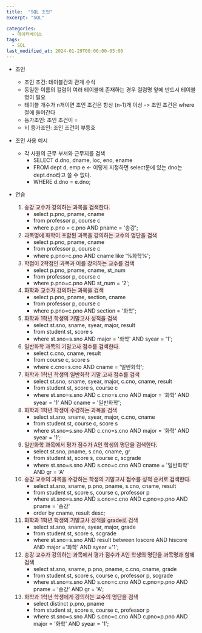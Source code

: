 ```yaml
---
title:  "SQL 조인"
excerpt: "SQL"

categories:
  - 데이터베이스
tags:
  - SQL
last_modified_at: 2024-01-29T08:06:00-05:00
---
```


+ 조인
    - 조인 조건: 테이블간의 관계 수식
    - 동일한 이름의 컬럼이 여러 테이블에 존재하는 경우 컬럼명 앞에 반드시 테이블명이 필요
    - 테이블 개수가 n개이면 조인 조건은 항상 (n-1)개 이상 -> 조인 조건은 where절에 들어간다
    - 등가조인: 조인 조건이 =
    - 비 등가조인: 조인 조건이 부등호

+ 조인 사용 예시
    - 각 사원의 근무 부서와 근무지를 검색
        * SELECT d.dno, dname, loc, eno, ename
        * FROM dept d, emp e <- 이렇게 지정하면 select문에 있는 dno는 dept.dno라고 쓸 수 없다.
        * WHERE d.dno = e.dno;

+ 연습
    1. <span style="background-color:#FFE6E6">송강 교수가 강의하는 과목을 검색한다.</span>
        - select p.pno, pname, cname
        - from professor p, course c
        - where p.pno = c.pno AND pname = '송강';
    1. <span style="background-color:#FFE6E6">과목명에 화학이 포함된 과목을 강의하는 교수의 명단을 검색</span>
        - select p.pno, pname, cname
        - from professor p, course c
        - where p.pno=c.pno AND cname like '%화학%';
    1. <span style="background-color:#FFE6E6">학점이 2학점인 과목과 이를 강의하는 교수를 검색</span>
        - select p.pno, pname, cname, st_num
        - from professor p, course c
        - where p.pno=c.pno AND st_num = '2';
    1. <span style="background-color:#FFE6E6">화학과 교수가 강의하는 과목을 검색</span>
        - select p.pno, pname, section, cname
        - from professor p, course c
        - where p.pno=c.pno AND section = '화학';
    1. <span style="background-color:#FFE6E6">화학과 1학년 학생의 기말고사 성적을 검색</span>
        - select st.sno, sname, syear, major, result
        - from student st, score s
        - where st.sno=s.sno AND major = '화학' AND syear = '1';
    1. <span style="background-color:#FFE6E6">일반화학 과목의 기말고사 점수를 검색한다.</span>
        - select c.cno, cname, result
        - from course c, score s
        - where c.cno=s.cno AND cname = '일반화학';
    1. <span style="background-color:#FFE6E6">화학과 1학년 학생의 일반화학 기말 고사 점수를 검색</span>
        - select st.sno, sname, syear, major, c.cno, cname, result
        - from student st, score s, course c
        - where st.sno=s.sno AND c.cno=s.cno AND major = '화학' AND syear = '1' AND cname = '일반화학';
    1. <span style="background-color:#FFE6E6">화학과 1학년 학생이 수강하는 과목을 검색</span>
        - select st.sno, sname, syear, major, c.cno, cname
        - from student st, course c, score s
        - where st.sno=s.sno AND c.cno=s.cno AND major = '화학' AND syear = '1';
    1. <span style="background-color:#FFE6E6">일반화학 과목에서 평가 점수가 A인 학생의 명단을 검색한다.</span>
        - select st.sno, pname, s.cno, cname, gr
        - from student st, score s, course c, scgrade
        - where st.sno=s.sno AND s.cno=c.cno AND cname = '일반화학' AND gr = 'A'
    1. <span style="background-color:#FFE6E6">송강 교수의 과목을 수강하는 학생의 기말고사 점수를 성적 순서로 검색한다.</span>
        - select st.sno, sname, p.pno, pname, s.cno, cname, result
        - from student st, score s, course c, professor p
        - where st.sno=s.sno AND s.cno=c.cno AND c.pno=p.pno AND pname = '송강'
        - order by cname, result desc;
    1. <span style="background-color:#FFE6E6">화학과 1학년 학생의 기말고사 성적을 grade로 검색</span>
        - select st.sno, sname, syear, major, grade
        - from student st, score s, scgrade
        - where st.sno=s.sno AND result between loscore AND hiscore AND major ='화학' AND syear ='1';
    1. <span style="background-color:#FFE6E6">송강 교수가 강의하는 과목에서 평가 점수가 A인 학생의 명단을 과목명과 함께 검색</span>
        - select st.sno, sname, p.pno, pname, c.cno, cname, grade
        - from student st, score s, course c, professor p, scgrade
        - where st.sno=s.sno AND s.cno=c.cno AND c.pno=p.pno AND pname = '송강' AND gr = 'A';
    1. <span style="background-color:#FFE6E6">화학과 1학년 학생에게 강의하는 교수의 명단을 검색</span>
        - select distinct p.pno, pname
        - from student st, score s, course c, professor p
        - where st.sno=s.sno AND s.cno=c.cno AND c.pno=p.pno AND major = '화학' AND syear = '1';
    